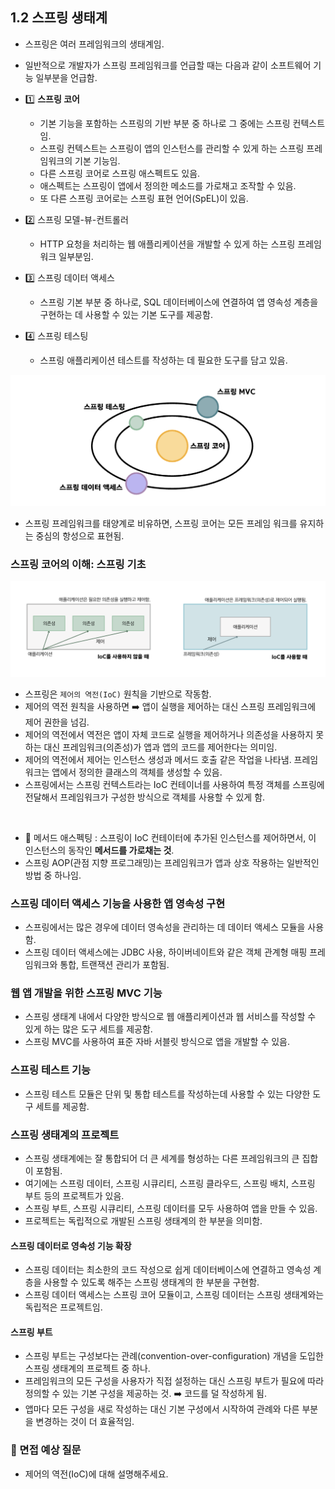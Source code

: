 ## 1.2 스프링 생태계
- 스프링은 여러 프레임워크의 생태계임.
- 일반적으로 개발자가 스프링 프레임워크를 언급할 때는 다음과 같이 소프트웨어 기능 일부분을 언급함.
- 1️⃣ **스프링 코어**
  - 기본 기능을 포함하는 스프링의 기반 부분 중 하나로 그 중에는 스프링 컨텍스트임.
  - 스프링 컨텍스트는 스프링이 앱의 인스턴스를 관리할 수 있게 하는 스프링 프레임워크의 기본 기능임.
  - 다른 스프링 코어로 스프링 애스펙트도 있음.
  - 애스펙트는 스프링이 앱에서 정의한 메소드를 가로채고 조작할 수 있음.
  - 또 다른 스프링 코어로는 스프링 표현 언어(SpEL)이 있음.

- 2️⃣ 스프링 모델-뷰-컨트롤러
  - HTTP 요청을 처리하는 웹 애플리케이션을 개발할 수 있게 하는 스프링 프레임워크 일부분임.
- 3️⃣ 스프링 데이터 액세스
  - 스프링 기본 부분 중 하나로, SQL 데이터베이스에 연결하여 앱 영속성 계층을 구현하는 데 사용할 수 있는 기본 도구를 제공함.
- 4️⃣ 스프링 테스팅
  - 스프링 애플리케이션 테스트를 작성하는 데 필요한 도구를 담고 있음.

![img.png](img/태양계.png)
- 스프링 프레임워크를 태양계로 비유하면, 스프링 코어는 모든 프레임 워크를 유지하는 중심의 항성으로 표현됨.


### 스프링 코어의 이해: 스프링 기초
![img.png](img/IoC.png)
- 스프링은 `제어의 역전(IoC)` 원칙을 기반으로 작동함.
- 제어의 역전 원칙을 사용하면 ➡️ 앱이 실행을 제어하는 대신 스프링 프레임워크에 제어 권한을 넘김.
- 제어의 역전에서 역전은 앱이 자체 코드로 실행을 제어하거나 의존성을 사용하지 못하는 대신 프레임워크(의존성)가 앱과 앱의 코드를 제어한다는 의미임.
- 제어의 역전에서 제어는 인스턴스 생성과 메서드 호출 같은 작업을 나타냄. 프레임워크는 앱에서 정의한 클래스의 객체를 생성할 수 있음.
- 스프링에서는 스프링 컨텍스트라는 IoC 컨테이너를 사용하여 특정 객체를 스프링에 전달해서 프레임워크가 구성한 방식으로 객체를 사용할 수 있게 함.

<br>

- 💠 메서드 애스펙팅 : 스프링이 IoC 컨테이터에 추가된 인스턴스를 제어하면서, 이 인스턴스의 동작인 **메서드를 가로채는 것**.
- 스프링 AOP(관점 지향 프로그래밍)는 프레임워크가 앱과 상호 작용하는 일반적인 방법 중 하나임.

### 스프링 데이터 액세스 기능을 사용한 앱 영속성 구현
- 스프링에서는 많은 경우에 데이터 영속성을 관리하는 데 데이터 액세스 모듈을 사용함.
- 스프링 데이터 액세스에는 JDBC 사용, 하이버네이트와 같은 객체 관계형 매핑 프레임워크와 통합, 트랜잭션 관리가 포함됨.

### 웹 앱 개발을 위한 스프링 MVC 기능
- 스프링 생태계 내에서 다양한 방식으로 웹 애플리케이션과 웹 서비스를 작성할 수 있게 하는 많은 도구 세트를 제공함.
- 스프링 MVC를 사용하여 표준 자바 서블릿 방식으로 앱을 개발할 수 있음.

### 스프링 테스트 기능
- 스프링 테스트 모듈은 단위 및 통합 테스트를 작성하는데 사용할 수 있는 다양한 도구 세트를 제공함.

### 스프링 생태계의 프로젝트
- 스프링 생태계에는 잘 통합되어 더 큰 세계를 형성하는 다른 프레임워크의 큰 집합이 포함됨.
- 여기에는 스프링 데이터, 스프링 시큐리티, 스프링 클라우드, 스프링 배치, 스프링 부트 등의 프로젝트가 있음.
- 스프링 부트, 스프링 시큐리티, 스프링 데이터를 모두 사용하여 앱을 만들 수 있음.
- 프로젝트는 독립적으로 개발된 스프링 생태계의 한 부분을 의미함.

#### 스프링 데이터로 영속성 기능 확장
- 스프링 데이터는 최소한의 코드 작성으로 쉽게 데이터베이스에 연결하고 영속성 계층을 사용할 수 있도록 해주는 스프링 생태계의 한 부분을 구현함.
- 스프링 데이터 액세스는 스프링 코어 모듈이고, 스프링 데이터는 스프링 생태계와는 독립적은 프로젝트임.

#### 스프링 부트
- 스프링 부트는 구성보다는 관례(convention-over-configuration) 개념을 도입한 스프링 생태계의 프로젝트 중 하나.
- 프레임워크의 모든 구성을 사용자가 직접 설정하는 대신 스프링 부트가 필요에 따라 정의할 수 있는 기본 구성을 제공하는 것. ➡️ 코드를 덜 작성하게 됨.
- 앱마다 모든 구성을 새로 작성하는 대신 기본 구성에서 시작하여 관례와 다른 부분을 변경하는 것이 더 효율적임.


### 🙋 면접 예상 질문
- 제어의 역전(IoC)에 대해 설명해주세요.